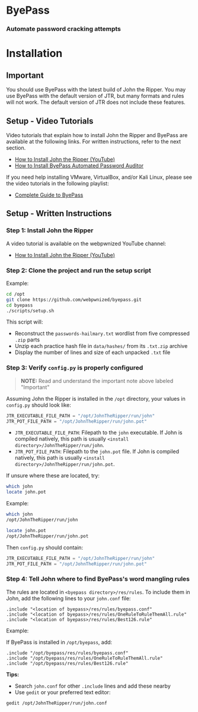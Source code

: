 # ByePass

### Automate password cracking attempts

# Installation

## Important

You should use ByePass with the latest build of John the Ripper. You may use ByePass with the default version of JTR, but many formats and rules will not work. The default version of JTR does not include these features.

## Setup - Video Tutorials

Video tutorials that explain how to install John the Ripper and ByePass are available at the following links. For written instructions, refer to the next section.

- [How to Install John the Ripper (YouTube)](https://www.youtube.com/watch?v=7R10QN_uCh0)
- [How to Install ByePass Automated Password Auditor](https://www.youtube.com/watch?v=aQwoJh6cyH8)

If you need help installing VMware, VirtualBox, and/or Kali Linux, please see the video tutorials in the following playlist:

- [Complete Guide to ByePass](https://www.youtube.com/playlist?list=PLZOToVAK85Mqfcbufx1_lQHZ4pltV8nAm)

## Setup - Written Instructions

### Step 1: Install John the Ripper

A video tutorial is available on the webpwnized YouTube channel:

- [How to Install John the Ripper (YouTube)](https://www.youtube.com/watch?v=7R10QN_uCh0)

### Step 2: Clone the project and run the setup script

Example:

```bash
cd /opt
git clone https://github.com/webpwnized/byepass.git
cd byepass
./scripts/setup.sh
```

This script will:

- Reconstruct the `passwords-hailmary.txt` wordlist from five compressed `.zip` parts
- Unzip each practice hash file in `data/hashes/` from its `.txt.zip` archive
- Display the number of lines and size of each unpacked `.txt` file

### Step 3: Verify `config.py` is properly configured

> **NOTE:** Read and understand the important note above labeled "Important"

Assuming John the Ripper is installed in the `/opt` directory, your values in `config.py` should look like:

```python
JTR_EXECUTABLE_FILE_PATH = "/opt/JohnTheRipper/run/john"
JTR_POT_FILE_PATH = "/opt/JohnTheRipper/run/john.pot"
```

- `JTR_EXECUTABLE_FILE_PATH`: Filepath to the `john` executable. If John is compiled natively, this path is usually `<install directory>/JohnTheRipper/run/john`.
- `JTR_POT_FILE_PATH`: Filepath to the `john.pot` file. If John is compiled natively, this path is usually `<install directory>/JohnTheRipper/run/john.pot`.

If unsure where these are located, try:

```bash
which john
locate john.pot
```

Example:

```bash
which john
/opt/JohnTheRipper/run/john

locate john.pot
/opt/JohnTheRipper/run/john.pot
```

Then `config.py` should contain:

```python
JTR_EXECUTABLE_FILE_PATH = "/opt/JohnTheRipper/run/john"
JTR_POT_FILE_PATH = "/opt/JohnTheRipper/run/john.pot"
```

### Step 4: Tell John where to find ByePass's word mangling rules

The rules are located in `<byepass directory>/res/rules`. To include them in John, add the following lines to your `john.conf` file:

```
.include "<location of byepass>/res/rules/byepass.conf"
.include "<location of byepass>/res/rules/OneRuleToRuleThemAll.rule"
.include "<location of byepass>/res/rules/Best126.rule"
```

Example:

If ByePass is installed in `/opt/byepass`, add:

```
.include "/opt/byepass/res/rules/byepass.conf"
.include "/opt/byepass/res/rules/OneRuleToRuleThemAll.rule"
.include "/opt/byepass/res/rules/Best126.rule"
```

**Tips:**
- Search `john.conf` for other `.include` lines and add these nearby
- Use `gedit` or your preferred text editor:

```bash
gedit /opt/JohnTheRipper/run/john.conf
```
